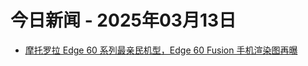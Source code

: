 # 今日新闻 - 2025年03月13日
- [摩托罗拉 Edge 60 系列最亲民机型，Edge 60 Fusion 手机渲染图再曝](https://www.ithome.com/0/837/398.htm)
